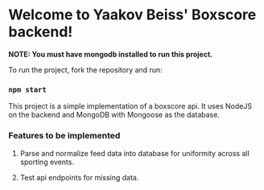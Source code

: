 # Welcome to Yaakov Beiss' Boxscore backend!

**NOTE: You must have mongodb installed to run this project.**

To run the project, fork the repository and run:

### `npm start`

This project is a simple implementation of a boxscore api. It uses NodeJS on the backend and MongoDB with Mongoose as the database.


### Features to be implemented
1. Parse and normalize feed data into database for uniformity across all sporting events.

2. Test api endpoints for missing data.
